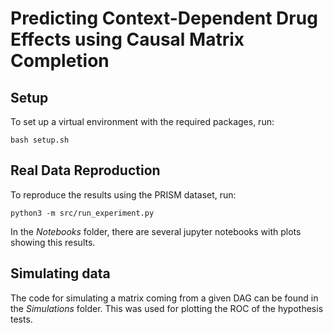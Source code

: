 # Predicting Context-Dependent Drug Effects using Causal Matrix Completion

## Setup

To set up a virtual environment with the required packages, run:

```
bash setup.sh
```

## Real Data Reproduction

To reproduce the results using the PRISM dataset, run:

```
python3 -m src/run_experiment.py
```

In the *Notebooks* folder, there are several jupyter notebooks with plots showing this results.

## Simulating data

The code for simulating a matrix coming from a given DAG can be found in the *Simulations* folder. This was used for plotting the ROC of the hypothesis tests.